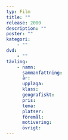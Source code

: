 ```yaml
---
typ: Film
title: ""
release: 2000
description: ""
poster: ""
kategori:
    - ""
dvd:
    - ""
tävling:
    - namn:
      sammanfattning:
      år:
      upplaga:
      klass:
      geografiskt:
      pris:
      tema:
      platser:
      föremål:
      motivering:
      övrigt:
---
```


<script setup></script>

<MovieLayout :movie="$frontmatter">
  <template #description>
    Write your movie description here using **Markdown** formatting.

    Use multiple paragraphs for better readability.

  </template>
</MovieLayout>
